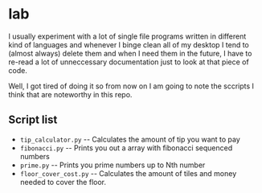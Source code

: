 # lab

I usually experiment with a lot of single file programs written in different kind of languages and whenever I binge clean all of my desktop I tend to (almost always) delete them and when I need them in the future, I have to re-read a lot of unneccessary documentation just to look at that piece of code.

Well, I got tired of doing it so from now on I am going to note the sccripts I think that are noteworthy in this repo.

## Script list

- `tip_calculator.py` -- Calculates the amount of tip you want to pay
- `fibonacci.py` -- Prints you out a array with fibonacci sequenced numbers
- `prime.py` -- Prints you prime numbers up to Nth number
- `floor_cover_cost.py` -- Calculates the amount of tiles and money needed to cover the floor.
